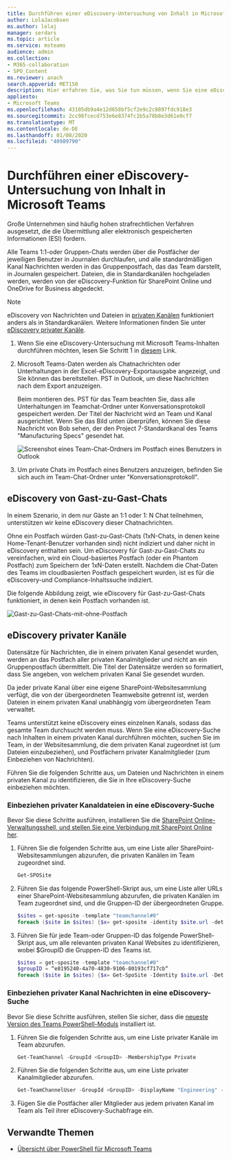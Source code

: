 ```yaml
---
title: Durchführen einer eDiscovery-Untersuchung von Inhalt in Microsoft Teams
author: LolaJacobsen
ms.author: lolaj
manager: serdars
ms.topic: article
ms.service: msteams
audience: admin
ms.collection:
- M365-collaboration
- SPO_Content
ms.reviewer: anach
search.appverid: MET150
description: Hier erfahren Sie, was Sie tun müssen, wenn Sie eine eDiscovery durchführen, zum Beispiel, wenn Sie alle elektronisch gespeicherten Informationen für Gerichtsverfahren eingereicht müssen.
appliesto:
- Microsoft Teams
ms.openlocfilehash: 43105db9a4e12d658bf5cf2e9c2c8897fdc918e3
ms.sourcegitcommit: 2cc98fcecd753e6e8374fc1b5a78b8e3d61e0cf7
ms.translationtype: MT
ms.contentlocale: de-DE
ms.lasthandoff: 01/08/2020
ms.locfileid: "40989790"
---
```

<a name="conduct-an-ediscovery-investigation-of-content-in-microsoft-teams"></a>Durchführen einer eDiscovery-Untersuchung von Inhalt in Microsoft Teams
============================

Große Unternehmen sind häufig hohen strafrechtlichen Verfahren ausgesetzt, die die Übermittlung aller elektronisch gespeicherten Informationen (ESI) fordern.

Alle Teams 1:1-oder Gruppen-Chats werden über die Postfächer der jeweiligen Benutzer in Journalen durchlaufen, und alle standardmäßigen Kanal Nachrichten werden in das Gruppenpostfach, das das Team darstellt, in Journalen gespeichert. Dateien, die in Standardkanälen hochgeladen werden, werden von der eDiscovery-Funktion für SharePoint Online und OneDrive for Business abgedeckt.

> [!NOTE]
> eDiscovery von Nachrichten und Dateien in [privaten Kanälen](private-channels.md) funktioniert anders als in Standardkanälen. Weitere Informationen finden Sie unter [eDiscovery privater Kanäle](#ediscovery-of-private-channels).

1.  Wenn Sie eine eDiscovery-Untersuchung mit Microsoft Teams-Inhalten durchführen möchten, lesen Sie Schritt 1 in [diesem](https://support.office.com/article/Manage-eDiscovery-cases-in-the-Office-365-Security-Compliance-Center-edea80d6-20a7-40fb-b8c4-5e8c8395f6da) Link.

2.  Microsoft Teams-Daten werden als Chatnachrichten oder Unterhaltungen in der Excel-eDiscovery-Exportausgabe angezeigt, und Sie können das bereitstellen. PST in Outlook, um diese Nachrichten nach dem Export anzuzeigen.

    Beim montieren des. PST für das Team beachten Sie, dass alle Unterhaltungen im Teamchat-Ordner unter Konversationsprotokoll gespeichert werden. Der Titel der Nachricht wird an Team und Kanal ausgerichtet. Wenn Sie das Bild unten überprüfen, können Sie diese Nachricht von Bob sehen, der den Project 7-Standardkanal des Teams "Manufacturing Specs" gesendet hat.

    ![Screenshot eines Team-Chat-Ordners im Postfach eines Benutzers in Outlook](media/Conduct_an_eDiscovery_investigation_of_content_in_Microsoft_Teams_image1.png)

3.  Um private Chats im Postfach eines Benutzers anzuzeigen, befinden Sie sich auch im Team-Chat-Ordner unter "Konversationsprotokoll".

## <a name="ediscovery-of-guest-to-guest-chats"></a>eDiscovery von Gast-zu-Gast-Chats

In einem Szenario, in dem nur Gäste an 1:1 oder 1: N Chat teilnehmen, unterstützen wir keine eDiscovery dieser Chatnachrichten. 

Ohne ein Postfach würden Gast-zu-Gast-Chats (1xN-Chats, in denen keine Home-Tenant-Benutzer vorhanden sind) nicht indiziert und daher nicht in eDiscovery enthalten sein. Um eDiscovery für Gast-zu-Gast-Chats zu vereinfachen, wird ein Cloud-basiertes Postfach (oder ein Phantom Postfach) zum Speichern der 1xN-Daten erstellt. Nachdem die Chat-Daten des Teams im cloudbasierten Postfach gespeichert wurden, ist es für die eDiscovery-und Compliance-Inhaltssuche indiziert.

Die folgende Abbildung zeigt, wie eDiscovery für Gast-zu-Gast-Chats funktioniert, in denen kein Postfach vorhanden ist.

![Gast-zu-Gast-Chats-mit-ohne-Postfach](media/conduct-an-ediscovery-investigation-of-content-in-microsoft-teams-image2.png)

## <a name="ediscovery-of-private-channels"></a>eDiscovery privater Kanäle

Datensätze für Nachrichten, die in einem privaten Kanal gesendet wurden, werden an das Postfach aller privaten Kanalmitglieder und nicht an ein Gruppenpostfach übermittelt. Die Titel der Datensätze werden so formatiert, dass Sie angeben, von welchem privaten Kanal Sie gesendet wurden.

Da jeder private Kanal über eine eigene SharePoint-Websitesammlung verfügt, die von der übergeordneten Teamwebsite getrennt ist, werden Dateien in einem privaten Kanal unabhängig vom übergeordneten Team verwaltet.

Teams unterstützt keine eDiscovery eines einzelnen Kanals, sodass das gesamte Team durchsucht werden muss. Wenn Sie eine eDiscovery-Suche nach Inhalten in einem privaten Kanal durchführen möchten, suchen Sie im Team, in der Websitesammlung, die dem privaten Kanal zugeordnet ist (um Dateien einzubeziehen), und Postfächern privater Kanalmitglieder (zum Einbeziehen von Nachrichten).

Führen Sie die folgenden Schritte aus, um Dateien und Nachrichten in einem privaten Kanal zu identifizieren, die Sie in Ihre eDiscovery-Suche einbeziehen möchten.

### <a name="include-private-channel-files-in-an-ediscovery-search"></a>Einbeziehen privater Kanaldateien in eine eDiscovery-Suche

Bevor Sie diese Schritte ausführen, installieren Sie die [SharePoint Online-Verwaltungsshell, und stellen Sie eine Verbindung mit SharePoint Online her](https://docs.microsoft.com/powershell/sharepoint/sharepoint-online/connect-sharepoint-online?view=sharepoint-ps).

1. Führen Sie die folgenden Schritte aus, um eine Liste aller SharePoint-Websitesammlungen abzurufen, die privaten Kanälen im Team zugeordnet sind.

    ```PowerShell
    Get-SPOSite
    ```
2. Führen Sie das folgende PowerShell-Skript aus, um eine Liste aller URLs einer SharePoint-Websitesammlung abzurufen, die privaten Kanälen im Team zugeordnet sind, und die Gruppen-ID der übergeordneten Gruppe.

    ```PowerShell
    $sites = get-sposite -template "teamchannel#0"
    foreach ($site in $sites) {$x= get-sposite -identity $site.url -detail; $x.relatedgroupID; $x.url} 
    ```
3. Führen Sie für jede Team-oder Gruppen-ID das folgende PowerShell-Skript aus, um alle relevanten privaten Kanal Websites zu identifizieren, wobei $GroupID die Gruppen-ID des Teams ist.

    ```PowerShell
    $sites = get-sposite -template "teamchannel#0"
    $groupID = “e8195240-4a70-4830-9106-80193cf717cb“
    foreach ($site in $sites) {$x= Get-SpoSite -Identity $site.url -Detail; if ($x.RelatedGroupId -eq $groupID) {$x.RelatedGroupId;$x.url}}
    ```

### <a name="include-private-channel-messages-in-an-ediscovery-search"></a>Einbeziehen privater Kanal Nachrichten in eine eDiscovery-Suche

Bevor Sie diese Schritte ausführen, stellen Sie sicher, dass die [neueste Version des Teams PowerShell-Moduls](teams-powershell-overview.md) installiert ist.

1. Führen Sie die folgenden Schritte aus, um eine Liste privater Kanäle im Team abzurufen.

    ```PowerShell
    Get-TeamChannel -GroupId <GroupID> -MembershipType Private
    ```
2. Führen Sie die folgenden Schritte aus, um eine Liste privater Kanalmitglieder abzurufen.

    ```PowerShell
    Get-TeamChannelUser -GroupId <GroupID> -DisplayName "Engineering" -Role Member
    ```
3. Fügen Sie die Postfächer aller Mitglieder aus jedem privaten Kanal im Team als Teil ihrer eDiscovery-Suchabfrage ein.

## <a name="related-topics"></a>Verwandte Themen

- [Übersicht über PowerShell für Microsoft Teams](teams-powershell-overview.md)
